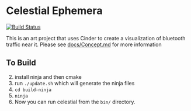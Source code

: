 # Celestial Ephemera

[![Build Status](https://travis-ci.org/stainlessio/celestial-ephemera.svg?branch=master)](https://travis-ci.org/stainlessio/celestial-ephemera)

This is an art project that uses Cinder to create a visualization of bluetooth traffic near it.  Please see [docs/Concept.md](docs/Concept.md) for more information

## To Build
2. install ninja and then cmake
3. run `./update.sh` which will generate the ninja files
4. `cd build-ninja`
5. `ninja`
6. Now you can run celestial from the `bin/` directory.
